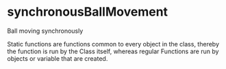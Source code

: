 # synchronousBallMovement
Ball moving synchronously

Static functions are functions common to every object in the class, thereby the function is run by the Class itself, whereas regular Functions are run by objects or variable that are created.